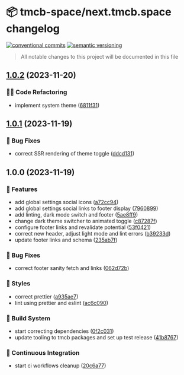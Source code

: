 # 📦 tmcb-space/next.tmcb.space changelog

[![conventional commits](https://img.shields.io/badge/conventional%20commits-1.0.0-yellow.svg)](https://conventionalcommits.org)
[![semantic versioning](https://img.shields.io/badge/semantic%20versioning-2.0.0-green.svg)](https://semver.org)

> All notable changes to this project will be documented in this file

## [1.0.2](https://github.com/TMCB-SPACE/next.tmcb.space/compare/v1.0.1...v1.0.2) (2023-11-20)


### 🧑‍💻 Code Refactoring

* implement system theme ([6811f31](https://github.com/TMCB-SPACE/next.tmcb.space/commit/6811f31dfafa71ba8b8e1bfb8d2f13a3368d7fca))

## [1.0.1](https://github.com/TMCB-SPACE/next.tmcb.space/compare/v1.0.0...v1.0.1) (2023-11-19)


### 🐛 Bug Fixes

* correct SSR rendering of theme toggle ([ddcd131](https://github.com/TMCB-SPACE/next.tmcb.space/commit/ddcd1310488cac92ae0103bc29652478fd32b2cd))

## 1.0.0 (2023-11-19)


### 🍕 Features

* add global settings social icons ([a72cc94](https://github.com/TMCB-SPACE/next.tmcb.space/commit/a72cc946b64d6ab827eab3253a803da108a0e5f2))
* add global settings social links to footer display ([7960899](https://github.com/TMCB-SPACE/next.tmcb.space/commit/796089917b0165870a95cae9c1e9aba1c69f6914))
* add linting, dark mode switch and footer ([5ae8ff9](https://github.com/TMCB-SPACE/next.tmcb.space/commit/5ae8ff9661ea5aa3b5dff7853120a53361e50bbe))
* change dark theme switcher to animated toggle ([c87287f](https://github.com/TMCB-SPACE/next.tmcb.space/commit/c87287f990c59031b23a6d62a5f8e24d1595ac8d))
* configure footer links and revalidate potential ([53f0421](https://github.com/TMCB-SPACE/next.tmcb.space/commit/53f04217530ce9dc013841468024c3ad6599feaf))
* correct new header, adjust light mode and lint errors ([b39233d](https://github.com/TMCB-SPACE/next.tmcb.space/commit/b39233d14a11865d3e00a78f31f52a943c1a8c30))
* update footer links and schema ([235ab7f](https://github.com/TMCB-SPACE/next.tmcb.space/commit/235ab7f7b1a9e5eb2fac6cb68faceeb72f678a82))


### 🐛 Bug Fixes

* correct footer sanity fetch and links ([062d72b](https://github.com/TMCB-SPACE/next.tmcb.space/commit/062d72b70fffaf322fe54354f931d04bcd58bd49))


### 🎨 Styles

* correct prettier ([a935ae7](https://github.com/TMCB-SPACE/next.tmcb.space/commit/a935ae703ab865ee476ac84558fe5c33dd7d93c0))
* lint using prettier and eslint ([ac6c090](https://github.com/TMCB-SPACE/next.tmcb.space/commit/ac6c090a05c350d3cf1fbdd2043637bb1d51b0e3))


### 🤖 Build System

* start correcting dependencies ([0f2c031](https://github.com/TMCB-SPACE/next.tmcb.space/commit/0f2c031a7e48813bab5d0aab8ee228f7c39ada7c))
* update tooling to tmcb packages and set up test release ([41b8767](https://github.com/TMCB-SPACE/next.tmcb.space/commit/41b8767f6d850a74f90c554c12a283b0d19c0389))


### 🔁 Continuous Integration

* start ci workflows cleanup ([20c6a77](https://github.com/TMCB-SPACE/next.tmcb.space/commit/20c6a77f9b0fdf0796dd914fe9e4edfb0145ad05))
